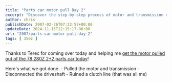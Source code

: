 ```yaml
---
title: "Parts car motor pull Day 2"
excerpt: "Discover the step-by-step process of motor and transmission removal from a '78 280z 2+2 parts car in this insightful blog post."
author: chris
publishDate: 2007-02-26T07:32:57+00:00
updateDate: 2024-11-15T12:15:17-06:00
url: "2007/parts-car-motor-pull-day-2"
tags: [ 350z ]
---
```


Thanks to Terec for coming over today and helping me [get the motor pulled out of the 78 280Z 2+2 parts car today](/2007/project-240z-day-2-of-parts-car-motor-pull)!

    
Here's what we got done.
    - Pulled the motor and transmission
    - Disconnected the driveshaft
    - Ruined a clutch line (that was all me)

